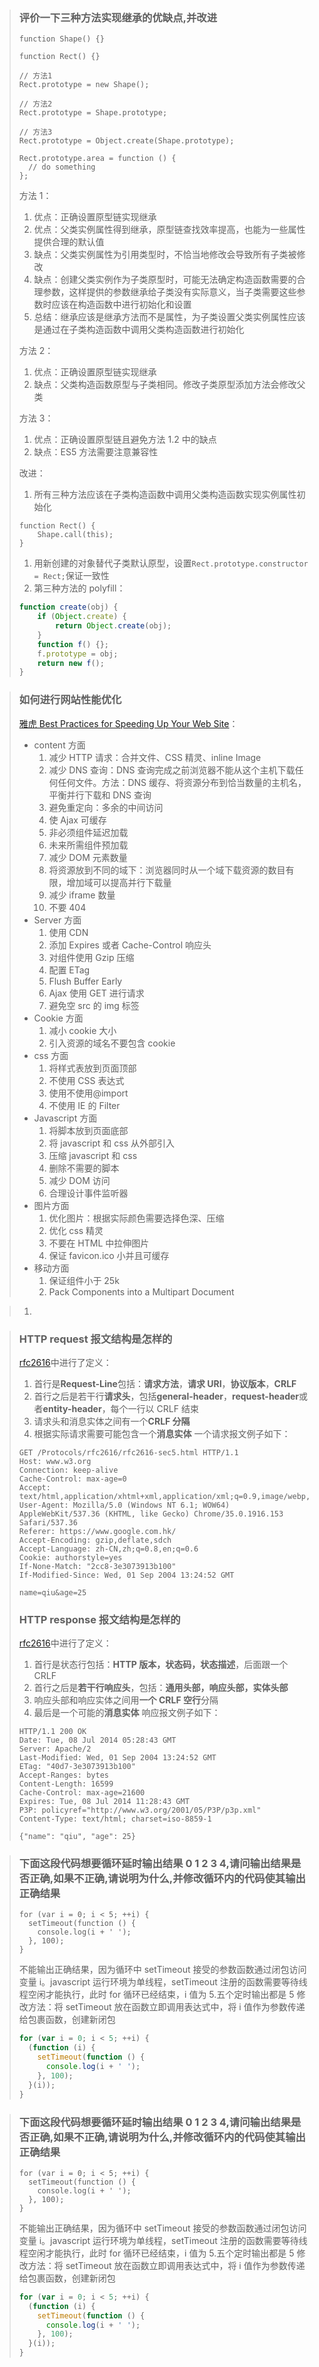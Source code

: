 > ### 评价一下三种方法实现继承的优缺点,并改进
>
> ```
> function Shape() {}
> 
> function Rect() {}
> 
> // 方法1
> Rect.prototype = new Shape();
> 
> // 方法2
> Rect.prototype = Shape.prototype;
> 
> // 方法3
> Rect.prototype = Object.create(Shape.prototype);
> 
> Rect.prototype.area = function () {
>   // do something
> };
> ```
>
> 方法 1：
>
> 1. 优点：正确设置原型链实现继承
> 2. 优点：父类实例属性得到继承，原型链查找效率提高，也能为一些属性提供合理的默认值
> 3. 缺点：父类实例属性为引用类型时，不恰当地修改会导致所有子类被修改
> 4. 缺点：创建父类实例作为子类原型时，可能无法确定构造函数需要的合理参数，这样提供的参数继承给子类没有实际意义，当子类需要这些参数时应该在构造函数中进行初始化和设置
> 5. 总结：继承应该是继承方法而不是属性，为子类设置父类实例属性应该是通过在子类构造函数中调用父类构造函数进行初始化
>
> 方法 2：
>
> 1. 优点：正确设置原型链实现继承
> 2. 缺点：父类构造函数原型与子类相同。修改子类原型添加方法会修改父类
>
> 方法 3：
>
> 1. 优点：正确设置原型链且避免方法 1.2 中的缺点
> 2. 缺点：ES5 方法需要注意兼容性
>
> 改进：
>
> 1. 所有三种方法应该在子类构造函数中调用父类构造函数实现实例属性初始化
>
> ```
> function Rect() {
>     Shape.call(this);
> }
> ```
>
> 1. 用新创建的对象替代子类默认原型，设置`Rect.prototype.constructor = Rect;`保证一致性
> 2. 第三种方法的 polyfill：
>
> ```js
> function create(obj) {
>     if (Object.create) {
>         return Object.create(obj);
>     }
>     function f() {};
>     f.prototype = obj;
>     return new f();
> }
> ```





> ### 如何进行网站性能优化
>
> [雅虎 Best Practices for Speeding Up Your Web Site](https://developer.yahoo.com/performance/rules.html)：
>
> - content 方面
>   1. 减少 HTTP 请求：合并文件、CSS 精灵、inline Image
>   2. 减少 DNS 查询：DNS 查询完成之前浏览器不能从这个主机下载任何任何文件。方法：DNS 缓存、将资源分布到恰当数量的主机名，平衡并行下载和 DNS 查询
>   3. 避免重定向：多余的中间访问
>   4. 使 Ajax 可缓存
>   5. 非必须组件延迟加载
>   6. 未来所需组件预加载
>   7. 减少 DOM 元素数量
>   8. 将资源放到不同的域下：浏览器同时从一个域下载资源的数目有限，增加域可以提高并行下载量
>   9. 减少 iframe 数量
>   10. 不要 404
> - Server 方面
>   1. 使用 CDN
>   2. 添加 Expires 或者 Cache-Control 响应头
>   3. 对组件使用 Gzip 压缩
>   4. 配置 ETag
>   5. Flush Buffer Early
>   6. Ajax 使用 GET 进行请求
>   7. 避免空 src 的 img 标签
> - Cookie 方面
>   1. 减小 cookie 大小
>   2. 引入资源的域名不要包含 cookie
> - css 方面
>   1. 将样式表放到页面顶部
>   2. 不使用 CSS 表达式
>   3. 使用不使用@import
>   4. 不使用 IE 的 Filter
> - Javascript 方面
>   1. 将脚本放到页面底部
>   2. 将 javascript 和 css 从外部引入
>   3. 压缩 javascript 和 css
>   4. 删除不需要的脚本
>   5. 减少 DOM 访问
>   6. 合理设计事件监听器
> - 图片方面
>   1. 优化图片：根据实际颜色需要选择色深、压缩
>   2. 优化 css 精灵
>   3. 不要在 HTML 中拉伸图片
>   4. 保证 favicon.ico 小并且可缓存
> - 移动方面
>   1. 保证组件小于 25k
>   2. Pack Components into a Multipart Document

> 1. 







> ### HTTP request 报文结构是怎样的
>
> [rfc2616](http://www.w3.org/Protocols/rfc2616/rfc2616-sec5.html)中进行了定义：
>
> 1. 首行是**Request-Line**包括：**请求方法**，**请求 URI**，**协议版本**，**CRLF**
> 2. 首行之后是若干行**请求头**，包括**general-header**，**request-header**或者**entity-header**，每个一行以 CRLF 结束
> 3. 请求头和消息实体之间有一个**CRLF 分隔**
> 4. 根据实际请求需要可能包含一个**消息实体** 一个请求报文例子如下：
>
> ```http
> GET /Protocols/rfc2616/rfc2616-sec5.html HTTP/1.1
> Host: www.w3.org
> Connection: keep-alive
> Cache-Control: max-age=0
> Accept: text/html,application/xhtml+xml,application/xml;q=0.9,image/webp,*/*;q=0.8
> User-Agent: Mozilla/5.0 (Windows NT 6.1; WOW64) AppleWebKit/537.36 (KHTML, like Gecko) Chrome/35.0.1916.153 Safari/537.36
> Referer: https://www.google.com.hk/
> Accept-Encoding: gzip,deflate,sdch
> Accept-Language: zh-CN,zh;q=0.8,en;q=0.6
> Cookie: authorstyle=yes
> If-None-Match: "2cc8-3e3073913b100"
> If-Modified-Since: Wed, 01 Sep 2004 13:24:52 GMT
> 
> name=qiu&age=25
> ```
>
> ### HTTP response 报文结构是怎样的
>
> [rfc2616](http://www.w3.org/Protocols/rfc2616/rfc2616-sec6.html)中进行了定义：
>
> 1. 首行是状态行包括：**HTTP 版本，状态码，状态描述**，后面跟一个 CRLF
> 2. 首行之后是**若干行响应头**，包括：**通用头部，响应头部，实体头部**
> 3. 响应头部和响应实体之间用**一个 CRLF 空行**分隔
> 4. 最后是一个可能的**消息实体** 响应报文例子如下：
>
> ```http
> HTTP/1.1 200 OK
> Date: Tue, 08 Jul 2014 05:28:43 GMT
> Server: Apache/2
> Last-Modified: Wed, 01 Sep 2004 13:24:52 GMT
> ETag: "40d7-3e3073913b100"
> Accept-Ranges: bytes
> Content-Length: 16599
> Cache-Control: max-age=21600
> Expires: Tue, 08 Jul 2014 11:28:43 GMT
> P3P: policyref="http://www.w3.org/2001/05/P3P/p3p.xml"
> Content-Type: text/html; charset=iso-8859-1
> 
> {"name": "qiu", "age": 25}
> ```



> ### 下面这段代码想要循环延时输出结果 0 1 2 3 4,请问输出结果是否正确,如果不正确,请说明为什么,并修改循环内的代码使其输出正确结果
>
> ```
> for (var i = 0; i < 5; ++i) {
>   setTimeout(function () {
>     console.log(i + ' ');
>   }, 100);
> }
> ```
>
> 不能输出正确结果，因为循环中 setTimeout 接受的参数函数通过闭包访问变量 i。javascript 运行环境为单线程，setTimeout 注册的函数需要等待线程空闲才能执行，此时 for 循环已经结束，i 值为 5.五个定时输出都是 5 修改方法：将 setTimeout 放在函数立即调用表达式中，将 i 值作为参数传递给包裹函数，创建新闭包
>
> ```js
> for (var i = 0; i < 5; ++i) {
>   (function (i) {
>     setTimeout(function () {
>       console.log(i + ' ');
>     }, 100);
>   }(i));
> }
> ```



> ### 下面这段代码想要循环延时输出结果 0 1 2 3 4,请问输出结果是否正确,如果不正确,请说明为什么,并修改循环内的代码使其输出正确结果
>
> ```
> for (var i = 0; i < 5; ++i) {
>   setTimeout(function () {
>     console.log(i + ' ');
>   }, 100);
> }
> ```
>
> 不能输出正确结果，因为循环中 setTimeout 接受的参数函数通过闭包访问变量 i。javascript 运行环境为单线程，setTimeout 注册的函数需要等待线程空闲才能执行，此时 for 循环已经结束，i 值为 5.五个定时输出都是 5 修改方法：将 setTimeout 放在函数立即调用表达式中，将 i 值作为参数传递给包裹函数，创建新闭包
>
> ```js
> for (var i = 0; i < 5; ++i) {
>   (function (i) {
>     setTimeout(function () {
>       console.log(i + ' ');
>     }, 100);
>   }(i));
> }
> ```
